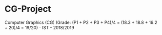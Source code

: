 # CG-Project
Computer Graphics (CG) (Grade: (P1 + P2 + P3 + P4)/4 = (18.3 + 18.8 + 19.2 + 20)/4 = 19/20) - IST - 2018/2019
